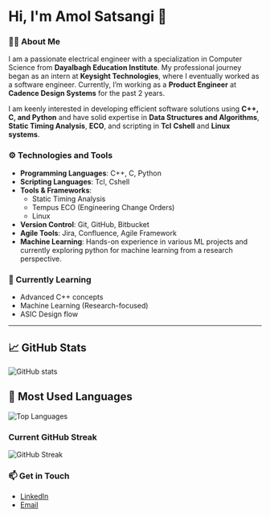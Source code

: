 # Hi, I'm Amol Satsangi 👋

### 👨‍💻 About Me
I am a passionate electrical engineer with a specialization in Computer Science from **Dayalbagh Education Institute**. My professional journey began as an intern at **Keysight Technologies**, where I eventually worked as a software engineer. Currently, I’m working as a **Product Engineer** at **Cadence Design Systems** for the past 2 years.

I am keenly interested in developing efficient software solutions using **C++, C, and Python** and have solid expertise in **Data Structures and Algorithms**, **Static Timing Analysis**, **ECO**, and scripting in **Tcl** **Cshell** and **Linux systems**.

### ⚙️ Technologies and Tools
- **Programming Languages**: C++, C, Python
- **Scripting Languages**: Tcl, Cshell
- **Tools & Frameworks**: 
  - Static Timing Analysis
  - Tempus ECO (Engineering Change Orders)
  - Linux
- **Version Control**: Git, GitHub, Bitbucket
- **Agile Tools**: Jira, Confluence, Agile Framework
- **Machine Learning**: Hands-on experience in various ML projects and currently exploring python for machine learning from a research perspective.

### 🌱 Currently Learning
- Advanced C++ concepts
- Machine Learning (Research-focused)
- ASIC Design flow

---
## 📈 GitHub Stats

![GitHub stats](https://github-readme-stats.vercel.app/api?username=amolsatsangi&show_icons=true&theme=default)



## 🌟 Most Used Languages

![Top Languages](https://github-readme-stats.vercel.app/api/top-langs/?username=amolsatsangi&layout=compact&theme=default)



### Current GitHub Streak

![GitHub Streak](https://github-readme-streak-stats.herokuapp.com/?user=amolsatsangi)


### 📫 Get in Touch
- [LinkedIn](https://www.linkedin.com/in/amol-satsangi-30a968170/)
- [Email](mailto:15amolsat@gmail.com)

